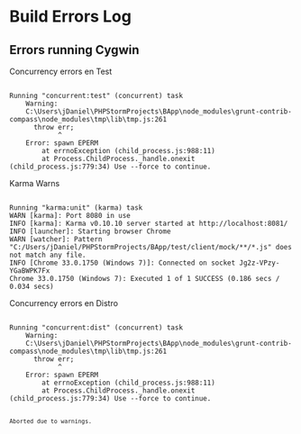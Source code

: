 Build Errors Log
================

Errors running Cygwin
---------------------

Concurrency errors en Test

<p><code>
Running "concurrent:test" (concurrent) task
    Warning:
    C:\Users\jDaniel\PHPStormProjects\BApp\node_modules\grunt-contrib-compass\node_modules\tmp\lib\tmp.js:261
      throw err;
            ^
    Error: spawn EPERM
        at errnoException (child_process.js:988:11)
        at Process.ChildProcess._handle.onexit (child_process.js:779:34) Use --force to continue.
</code></p>


Karma Warns

<p><code>
Running "karma:unit" (karma) task
WARN [karma]: Port 8080 in use
INFO [karma]: Karma v0.10.10 server started at http://localhost:8081/
INFO [launcher]: Starting browser Chrome
WARN [watcher]: Pattern "C:/Users/jDaniel/PHPStormProjects/BApp/test/client/mock/**/*.js" does not match any file.
INFO [Chrome 33.0.1750 (Windows 7)]: Connected on socket Jg2z-VPzy-YGaBWPK7Fx
Chrome 33.0.1750 (Windows 7): Executed 1 of 1 SUCCESS (0.186 secs / 0.034 secs)
</code></p>


Concurrency errors en Distro

<p><code>
Running "concurrent:dist" (concurrent) task
    Warning:
    C:\Users\jDaniel\PHPStormProjects\BApp\node_modules\grunt-contrib-compass\node_modules\tmp\lib\tmp.js:261
      throw err;
            ^
    Error: spawn EPERM
        at errnoException (child_process.js:988:11)
        at Process.ChildProcess._handle.onexit (child_process.js:779:34) Use --force to continue.

    Aborted due to warnings.
</code></p>
